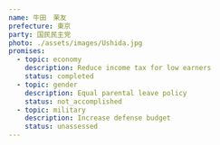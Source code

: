 ```yaml
---
name: 牛田　茉友
prefecture: 東京
party: 国民民主党
photo: ./assets/images/Ushida.jpg
promises:
  - topic: economy
    description: Reduce income tax for low earners
    status: completed
  - topic: gender
    description: Equal parental leave policy
    status: not_accomplished
  - topic: military
    description: Increase defense budget
    status: unassessed
---
```


















